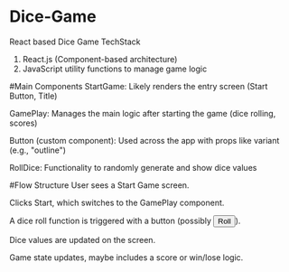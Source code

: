 # Dice-Game
React based Dice Game
TechStack
1. React.js (Component-based architecture)
2. JavaScript utility functions to manage game logic

   
#Main Components
StartGame: Likely renders the entry screen (Start Button, Title)

GamePlay: Manages the main logic after starting the game (dice rolling, scores)

Button (custom component): Used across the app with props like variant (e.g., "outline")

RollDice: Functionality to randomly generate and show dice values

#Flow Structure
User sees a Start Game screen.

Clicks Start, which switches to the GamePlay component.

A dice roll function is triggered with a button (possibly <Button onClick={rollDice}>Roll</Button>).

Dice values are updated on the screen.

Game state updates, maybe includes a score or win/lose logic.
